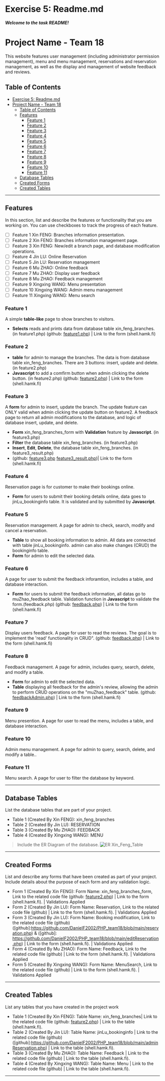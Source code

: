 # Exercise 5: Readme.md

***Welcome to the task README!***

# Project Name - Team 18

This website features user management (including administrator permission management), menu and menu management, reservations and reservation management, as well as the display and management of website feedback and reviews.

## Table of Contents
- [Exercise 5: Readme.md](#exercise-5-readmemd)
- [Project Name - Team 18](#project-name---team-18)
  - [Table of Contents](#table-of-contents)
  - [Features](#features)
    - [Feature 1](#feature-1)
    - [Feature 2](#feature-2)
    - [Feature 3](#feature-3)
    - [Feature 4](#feature-4)
    - [Feature 5](#feature-5)
    - [Feature 6](#feature-6)
    - [Feature 7](#feature-7)
    - [Feature 8](#feature-8)
    - [Feature 9](#feature-9)
    - [Feature 10](#feature-10)
    - [Feature 11](#feature-11)
  - [Database Tables](#database-tables)
  - [Created Forms](#created-forms)
  - [Created Tables](#created-tables)

---

## Features

In this section, list and describe the features or functionality that you are working on. You can use checkboxes to track the progress of each feature.

- [ ] Feature 1 Xin FENG: Branches information presentation.
- [ ] Feature 2 Xin FENG: Branches information management page.
- [ ] Feature 3 Xin FENG: New/edit a branch page, and database modification operations.
- [ ] Feature 4 Jin LU: Online Reservation
- [ ] Feature 5 Jin LU: Reservation management
- [ ] Feature 6 Mu ZHAO: Online  feedback
- [ ] Feature 7 Mu ZHAO: Display user feedback  
- [ ] Feature 8 Mu ZHAO: Feedback management
- [ ] Feature 9 Xingxing WANG: Menu presentation
- [ ] Feature 10 Xingxing WANG: Admin menu management
- [ ] Feature 11 Xingxing WANG: Menu search

### Feature 1

A simple **table-like** page to show branches to visitors.
- **Selects** reads and prints data from database table xin_feng_branches. (in feature1.php)
(github: [feature1.php](https://github.com/DanielF2002/PHP_team18/blob/main/feature1.php)) | Link to the form (shell.hamk.fi)

### Feature 2

- **table** for admin to manage the branches. The data is from database table xin_feng_branches.
There are 3 buttons: insert, update and delete. (in feature2.php)
- **Javascript** to add a comfirm button when admin clicking the delete button. (in feature2.php)
(github: [feature2.php](https://github.com/DanielF2002/PHP_team18/blob/main/feature2.php)) | Link to the form (shell.hamk.fi)

### Feature 3

A **form** for admin to insert, update the branch. The update feature can ONLY valid when admin clicking the update button on feature2.
A feedback page to return all admin modifications to the database, and logic of database insert, update, and delete.
- **Form** xin_feng_branches_form with **Validation** feature by **Javascript**. (in feature3.php)
- **Filter** the database table xin_feng_branches. (in feature3.php)
- **Insert**, **Edit**, **Delete**, the database table xin_feng_branches. (in feature3_result.php)
- (github: [feature3.php](https://github.com/DanielF2002/PHP_team18/blob/main/feature3.php) [feature3_result.php](https://github.com/DanielF2002/PHP_team18/blob/main/feature3_result.php))| Link to the form (shell.hamk.fi)

### Feature 4

Reservation page is for customer to make their bookings online. 
- **Form** for users to submit their booking details online, data goes to jinLu_bookinginfo table. It is validated and by submitted by **Javascript**.

### Feature 5

Reservation management. A page for admin to check, search, modify and cancel a reservation.
- **Table** to show all booking information to admin. All data are connected with table jinLu_bookinginfo. admin can also make changes (CRUD) the bookinginfo table.
- **Form** for admin to edit the selected data.

### Feature 6

A page for user to submit the feedback inforamtion, includes a table, and database interaction.
- **Form** for users to submit the feedback information, all datas go to muZhao_feedback table. Validation function in **Javascript** to validate the form.(feedback.php)
(github: [feedback.php](https://github.com/DanielF2002/PHP_team18/blob/main/feedback.php)) | Link to the form (shell.hamk.fi)

### Feature 7

Display users feedback. A page for user to read the reviews.
The goal is to implement the 'read' functionality in CRUD".
(github: [feedback.php](https://github.com/DanielF2002/PHP_team18/blob/main/feedback.php)) | Link to the form (shell.hamk.fi)


### Feature 8

Feedback management. A page for admin, includes query, search, delete, and modify a table.
- **Form** for admin to edit the selected data.
- **Table** displaying all feedback for the admin's review, allowing the admin to perform CRUD operations on the "muZhao_feedback" table.
(github: [feedbackAdmin.php](https://github.com/DanielF2002/PHP_team18/blob/main/feedbackAdmin.php)) | Link to the form (shell.hamk.fi)

### Feature 9

Menu presention. A page for user to read the menu, includes a table, and database interaction.

### Feature 10

Admin menu management. A page for admin to query, search, delete, and modify a table..

### Feature 11

Menu search. A page for user to filter the database by keyword.

---

## Database Tables

List the database tables that are part of your project. 

- Table 1 (Created By Xin FENG): xin_feng_branches
- Table 2 (Created By Jin LU): RESERVATION
- Table 3 (Created By Mu ZHAO): FEEDBACK
- Table 4 (Created By Xingxing WANG): MENU
> Include the ER Diagram of the database.
![ER Xin_Feng_Table](images/er_xin_feng_branches.png)

---

## Created Forms

List and describe any forms that have been created as part of your project. Include details about the purpose of each form and any validation logic.

- Form 1 (Created By Xin FENG): Form Name: xin_feng_branches_form, Link to the related code file (github: [feature2.php](https://github.com/DanielF2002/PHP_team18/blob/main/feature2.php)) | Link to the form (shell.hamk.fi). | Validations Applied
- Form 2 (Created By Jin LU): Form Name: Reservation, Link to the related code file (github) | Link to the form (shell.hamk.fi). | Validations Applied
- Form 3 (Created By Jin LU): Form Name: Booking modification, Link to the related code file (github)([github]:https://github.com/DanielF2002/PHP_team18/blob/main/reservation.php) & ([github]: https://github.com/DanielF2002/PHP_team18/blob/main/editReservation.php) | Link to the form (shell.hamk.fi). | Validations Applied
- Form 4 (Created By Mu ZHAO): Form Name: Feedback, Link to the related code file (github) | Link to the form (shell.hamk.fi). | Validations Applied
- Form 5 (Created By Xingxing WANG): Form Name: MenuSearch, Link to the related code file (github) | Link to the form (shell.hamk.fi). | Validations Applied


---

## Created Tables

List any tables that you have created in the project work

- Table 1 (Created By Xin FENG): Table Name: xin_feng_branches| Link to the related code file (github: [feature2.php](https://github.com/DanielF2002/PHP_team18/blob/main/feature2.php)) | Link to the table (shell.hamk.fi).
- Table 2 (Created By Jin LU): Table Name: jinLu_bookinginfo | Link to the related code file (github)([github]:https://github.com/DanielF2002/PHP_team18/blob/main/adminReservation.php) | Link to the table (shell.hamk.fi).
- Table 3 (Created By Mu ZHAO): Table Name: Feedback | Link to the related code file (github) | Link to the table (shell.hamk.fi).
- Table 4 (Created By Xingxing WANG): Table Name: Menu | Link to the related code file (github) | Link to the table (shell.hamk.fi).

---
